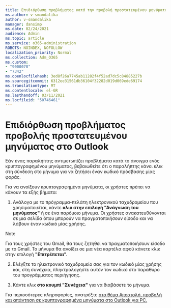 ```yaml
---
title: Επιδιόρθωση προβλήματος κατά την προβολή προστατευμένου μηνύματος στο Outlook
ms.author: v-smandalika
author: v-smandalika
manager: dansimp
ms.date: 02/24/2021
audience: Admin
ms.topic: article
ms.service: o365-administration
ROBOTS: NOINDEX, NOFOLLOW
localization_priority: Normal
ms.collection: Adm_O365
ms.custom:
- "9000078"
- "7342"
ms.openlocfilehash: 3ed8f26a7745ab11282f4f52ad7dc5c84885227b
ms.sourcegitcommit: 6312ee31561db36104f32282d019d069ede69174
ms.translationtype: MT
ms.contentlocale: el-GR
ms.lasthandoff: 03/11/2021
ms.locfileid: "50746461"
---
```

# <a name="fix-problem-of-viewing-protected-message-in-outlook"></a>Επιδιόρθωση προβλήματος προβολής προστατευμένου μηνύματος στο Outlook

Εάν ένας παραλήπτης αντιμετωπίζει προβλήματα κατά το άνοιγμα ενός κρυπτογραφημένου μηνύματος, βεβαιωθείτε ότι ο παραλήπτης κάνει κλικ στη σύνδεση στο μήνυμα για να ζητήσει έναν κωδικό πρόσβασης μίας φοράς.

Για να ανοίξουν κρυπτογραφημένα μηνύματα, οι χρήστες πρέπει να κάνουν τα εξής βήματα:

1. Ανάλογα με το πρόγραμμα-πελάτη ηλεκτρονικού ταχυδρομείου που χρησιμοποιείται, κάντε **κλικ στην επιλογή "Ανάγνωση του μηνύματος"** ή σε ένα παρόμοιο μήνυμα. Οι χρήστες ανακατευθύνονται σε μια σελίδα όπου μπορούν να πραγματοποιήσουν είσοδο και να λάβουν έναν κωδικό μίας χρήσης.

> [!NOTE]
> Για τους χρήστες του Gmail, θα τους ζητηθεί να πραγματοποιήσουν είσοδο με το Gmail. Το μήνυμα θα ανοίξει σε μια νέα καρτέλα αφού κάνετε κλικ στην επιλογή **"Επιτρέπεται".**

2. Ελέγξτε το ηλεκτρονικό ταχυδρομείο σας για τον κωδικό μίας χρήσης και, στη συνέχεια, πληκτρολογήστε αυτόν τον κωδικό στο παράθυρο του προγράμματος περιήγησης.

3. Κάντε κλικ **στο κουμπί "Συνέχεια"** για να διαβάσετε το μήνυμα.

Για περισσότερες πληροφορίες, ανατρέξτε [στο θέμα Αποστολή, προβολή και απάντηση σε κρυπτογραφημένα μηνύματα στο Outlook για PC.](https://support.microsoft.com/topic/send-view-and-reply-to-encrypted-messages-in-outlook-for-pc-eaa43495-9bbb-4fca-922a-df90dee51980)


